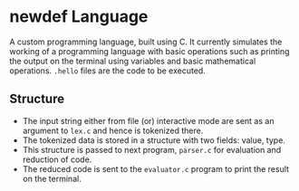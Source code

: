 # newdef Language
A custom programming language, built using C. It currently simulates the working of a programming language with basic operations such as printing the output on the terminal using variables and basic mathematical operations. `.hello` files are the code to be executed.


## Structure
- The input string either from file (or) interactive mode are sent as an argument to `lex.c` and hence is tokenized there.
- The tokenized data is stored in a structure with two fields: value, type.
- This structure is passed to next program, `parser.c` for evaluation and reduction of code.
- The reduced code is sent to the `evaluator.c` program to print the result on the terminal.

